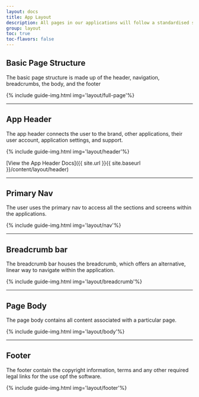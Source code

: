 ```yaml
---
layout: docs
title: App Layout
description: All pages in our applications will follow a standardised structure.
group: layout
toc: true
toc-flavors: false
---
```


## Basic Page Structure

The basic page structure is made up of the header, navigation, breadcrumbs, the body, and the footer

{% include guide-img.html img='layout/full-page'%}

---

## App Header

The app header connects the user to the brand, other applications, their user account, application settings, and support.

{% include guide-img.html img='layout/header'%}

[View the App Header Docs]({{ site.url }}{{ site.baseurl }}/content/layout/header)

---

## Primary Nav

The user uses the primary nav to access all the sections and screens within the applications.

{% include guide-img.html img='layout/nav'%}

---

## Breadcrumb bar
The breadcrumb bar houses the breadcrumb, which offers an alternative, linear way to navigate within the application.

{% include guide-img.html img='layout/breadcrumb'%}

---

## Page Body

The page body contains all content associated with a particular page.

{% include guide-img.html img='layout/body'%}

---

## Footer

The footer contain the copyright information, terms and any other required legal links for the use opf the software.

{% include guide-img.html img='layout/footer'%}